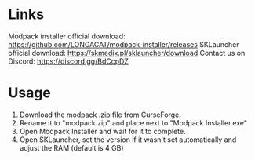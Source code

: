 # Links

Modpack installer official download: https://github.com/LONGACAT/modpack-installer/releases
SKLauncher official download: https://skmedix.pl/sklauncher/download
Contact us on Discord: https://discord.gg/BdCcpDZ

# Usage

1. Download the modpack .zip file from CurseForge.
2. Rename it to "modpack.zip" and place next to "Modpack Installer.exe"
3. Open Modpack Installer and wait for it to complete.
4. Open SKLauncher, set the version if it wasn't set automatically and adjust the RAM (default is 4 GB)